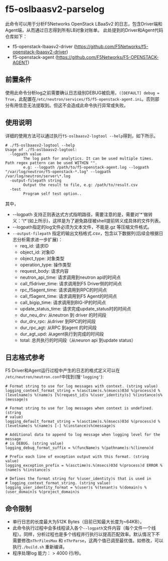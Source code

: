 # f5-oslbaasv2-parselog

此命令可以用于分析F5Networks OpenStack LBaaSv2 的日志，包含Driver端和Agent端，从而通过日志得到所有LB对象对账单。
此处提到的Driver和Agent代码仓库如下：
* f5-openstack-lbaasv2-driver (https://github.com/F5Networks/f5-openstack-lbaasv2-driver) 
* f5-openstack-agent (https://github.com/F5Networks/F5-OPENSTACK-AGENT)

## 前置条件

使用此命令分析log之前需要确认日志级别DEBUG被启用，`([DEFAULT] debug = True`，此配置在`/etc/neutron/services/f5/f5-openstack-agent.ini`。否则部分有用信息无法提取到。但这不会造成此命令执行异常或失败。

## 使用说明

详细的使用方法可以通过执行`f5-oslbaasv2-logtool --help`得到，如下所示。
```
# ./f5-oslbaasv2-logtool --help
Usage of ./f5-oslbaasv2-logtool:
  -logpath value
    	The log path for analytics. It can be used multiple times. Path regex pattern can be used WITHIN "".
    	e.g: --logpath /path/to/f5-openstack-agent.log --logpath "/var/log/neutron/f5-openstack-*.log" --logpath /var/log/neutron/server\*.log
  -output-filepath string
    	Output the result to file, e.g: /path/to/result.csv
  -test
    	Program self test option..
```

其中，
* --logpath 支持正则表达式方式指明路径，需要注意的是，需要对\'\*'做转义：'\\*'(如上所示)，这样是为了避免路径被shell提前转义成具体的文件列表。
* --logpath指定的log文件必须为文本文件，不能是.gz 等压缩文件格式。
* `--output-filepath` 指定的输出文档格式.csv，包含以下数据列(后续会根据日志分析需求进一步扩展)：
  * req_id: 请求ID
  * object_id: 对象ID
  * object_type: 对象类型
  * operation_type: 操作类型
  * request_body: 请求内容
  * neutron_api_time: 请求调用到neutron api的时间点
  * call_f5driver_time: 请求调用到F5 Driver侧的时间点
  * rpc_f5agent_time: 请求调用到RPC的时间点
  * call_f5agent_time: 请求调用到F5 Agent的时间点
  * call_bigip_time: 请求调用到BIG-IP的时间点
  * update_status_time: 请求完成update_status时的时间点
  * dur_neu_drv: 从neutron 到 driver 的时间段
  * dur_drv_rpc: 从driver 到RPC的时间段
  * dur_rpc_agt: 从RPC 到agent 的时间段
  * dur_agt_upd: 从agent执行到完成的时间段
  * total: 总共执行的时间段（从neuron api 到update status）

## 日志格式参考

F5 Driver和Agent运行过程中产生的日志的格式定义可以在 `/etc/neutron/neutron.conf`中找到(搜`'logging'`):

```
# Format string to use for log messages with context. (string value)
logging_context_format_string = %(asctime)s.%(msecs)03d %(process)d %(levelname)s %(name)s [%(request_id)s %(user_identity)s] %(instance)s%(message)s

# Format string to use for log messages when context is undefined. (string
# value)
logging_default_format_string = %(asctime)s.%(msecs)03d %(process)d %(levelname)s %(name)s [-] %(instance)s%(message)s

# Additional data to append to log message when logging level for the message
# is DEBUG. (string value)
logging_debug_format_suffix = %(funcName)s %(pathname)s:%(lineno)d

# Prefix each line of exception output with this format. (string value)
logging_exception_prefix = %(asctime)s.%(msecs)03d %(process)d ERROR %(name)s %(instance)s

# Defines the format string for %(user_identity)s that is used in
# logging_context_format_string. (string value)
logging_user_identity_format = %(user)s %(tenant)s %(domain)s %(user_domain)s %(project_domain)s
```

## 命令限制

* 单行日志的长度最大为512K Bytes（目前已知最大长度为~64KB）。
* 此命令执行过程中会多线程读入各个`--logpath`文件内容（每个文件一个线程）。同样，分析过程也是多个线程并行执行以提高匹配效率。默认情况下不需要修改`nThrFilesMax` 和 `nThrParse`，这两个值已调至最优值。如修改，可以执行`./build.sh` 重新编译。
* 程序处理log 能力： > 4000 行/秒。